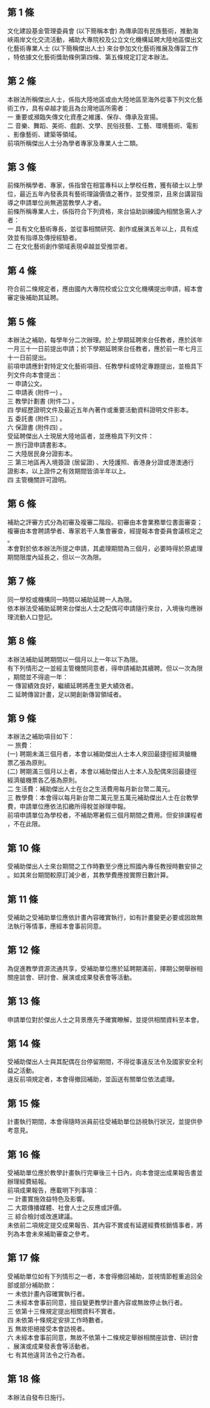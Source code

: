 第 1 條
-------
文化建設基金管理委員會 (以下簡稱本會) 為傳承固有民族藝術，推動海  
峽兩岸文化交流活動，補助大專院校及公立文化機構延聘大陸地區傑出文  
化藝術專業人士 (以下簡稱傑出人士) 來台參加文化藝術推展及傳習工作  
，特依據文化藝術獎助條例第四條、第五條規定訂定本辦法。

第 2 條
-------
本辦法所稱傑出人士，係指大陸地區或由大陸地區至海外從事下列文化藝  
術工作，具有卓越才能且為台灣地區所需者：  
一  重要或瀕臨失傳文化資產之維護、保存、傳承及宣揚。  
二  音樂、舞蹈、美術、戲劇、文學、民俗技藝、工藝、環境藝術、電影  
    、影像藝術、建築等領域。  
前項所稱傑出人士分為學者專家及專業人士二類。

第 3 條
-------
前條所稱學者、專家，係指曾在相當專科以上學校任教，獲有碩士以上學  
位，最近五年內發表具有藝術理論價值之著作，並受推崇，且來台講習指  
導之申請單位尚無適當教學人才者。  
前條所稱專業人士，係指符合下列資格，來台協助訓練國內相關急需人才  
者：  
一  具有文化藝術專長，並從事相關研究、創作或展演五年以上，具有成  
    效並有指導及傳授經驗者。  
二  在文化藝術創作領域表現卓越並受推崇者。

第 4 條
-------
符合前二條規定者，應由國內大專院校或公立文化機構提出申請，經本會  
審定後補助其延聘。

第 5 條
-------
本辦法之補助，每學年分二次辦理。於上學期延聘來台任教者，應於該年  
一月三十一日前提出申請；於下學期延聘來台任教者，應於前一年七月三  
十一日前提出。  
前項申請應針對特定文化藝術項目、任教學科或特定專題提出，並檢具下  
列文件向本會提出：  
一  申請公文。  
二  申請表 (附件一) 。  
三  教學計劃書 (附件二) 。  
四  學經歷證明文件及最近五年內著作或重要活動資料證明文件影本。  
五  委託書 (附件三) 。  
六  保證書 (附件四) 。  
受延聘傑出人士現居大陸地區者，並應檢具下列文件：  
一  旅行證申請書影本。  
二  大陸居民身分證影本。  
三  第三地區再入境簽證 (居留證) 、大陸護照、香港身分證或港澳通行  
    證影本，以上證件之有效期間皆須半年以上。  
四  主管機關許可證明。

第 6 條
-------
補助之評審方式分為初審及複審二階段。初審由本會業務單位書面審查；  
複審由本會聘請學者、專家若干人集會審查，經提報本會委員會議核定之  
。  
本會對於依本辦法所提之申請，其處理期間為三個月，必要時得於原處理  
期間限度內延長之，但以一次為限。

第 7 條
-------
同一學校或機構同一時間以補助延聘一人為限。  
依本辦法受補助延聘來台傑出人士之配偶可申請隨行來台，入境後均應辦  
理流動人口登記。

第 8 條
-------
本辦法補助延聘期間以一個月以上一年以下為限。  
有下列情形之一並經主管機關同意者，得申請補助其續聘。但以一次為限  
，期間並不得逾一年：  
一  傳習績效良好，繼續延聘將產生更大績效者。  
二  延聘傳習計畫，足以開創新傳習領域者。

第 9 條
-------
本辦法之補助項目如下：  
一  旅費：  
 (一) 聘期未滿三個月者，本會以補助傑出人士本人來回最捷徑經濟艙機  
      票乙張為原則。  
 (二) 聘期滿三個月以上者，本會以補助傑出人士本人及配偶來回最捷徑  
      經濟艙機票各乙張為原則。  
二  生活費：補助傑出人士在台之生活費用每月新台幣二萬元。  
三  教學費：本會得以每月新台幣二萬元至五萬元補助傑出人士在台教學  
    費，申請單位應依法扣繳所得稅並辦理申報。  
前項申請單位為學校者，不補助寒暑假三個月期間之費用。但安排課程者  
，不在此限。

第 10 條
--------
受補助傑出人士來台期間之工作時數至少應比照國內專任教授時數安排之  
。如其來台期間較原訂減少者，其教學費應按實際日數計算。

第 11 條
--------
受補助之受補助單位應依計畫內容確實執行，如有計畫變更必要或因故無  
法執行等情事，應經本會事前同意。

第 12 條
--------
為促進教學資源流通共享，受補助單位應於延聘期滿前，擇期公開舉辦相  
關座談會、研討會、展演或成果發表會等活動。

第 13 條
--------
申請單位對於傑出人士之背景應先予確實瞭解，並提供相關資料至本會。

第 14 條
--------
受補助傑出人士與其配偶在台停留期間，不得從事違反法令及國家安全利  
益之活動。  
違反前項規定者，本會得撤回補助，並函送有關單位依法處理。

第 15 條
--------
計畫執行期間，本會得隨時派員前往受補助單位訪視執行狀況，並提供參  
考意見。

第 16 條
--------
受補助單位應於教學計畫執行完畢後三十日內，向本會提出成果報告書並  
辦理經費結報。  
前項成果報告，應載明下列事項：  
一  計畫實施效益特色及影響。  
二  大眾傳播媒體、社會人士之反應或評價。  
三  綜合檢討或改進建議。  
未依前二項規定提交成果報告、其內容不實或有延遲經費核銷情事者，將  
列為本會未來補助審查之參考。

第 17 條
--------
受補助單位如有下列情形之一者，本會得撤回補助，並視情節輕重追回全  
部或部分補助款：  
一  未依計畫內容確實執行者。  
二  未經本會事前同意，擅自變更教學計畫內容或無故停止執行者。  
三  依第十三條規定提出相關資料不實者。  
四  未依第十條規定安排工作時數者。  
五  無故拒絕接受本會訪視者。  
六  未經本會事前同意，無故不依第十二條規定舉辦相關座談會、研討會  
    、展演或成果發表會等活動者。  
七  有其他違背法令之行為者。

第 18 條
--------
本辦法自發布日施行。

